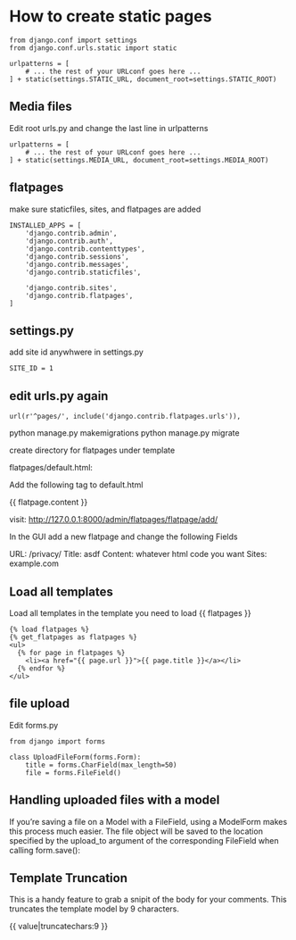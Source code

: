 # How to create static pages

```
from django.conf import settings
from django.conf.urls.static import static

urlpatterns = [
    # ... the rest of your URLconf goes here ...
] + static(settings.STATIC_URL, document_root=settings.STATIC_ROOT)
```

## Media files

Edit root urls.py and change the last line in urlpatterns

```
urlpatterns = [
    # ... the rest of your URLconf goes here ...
] + static(settings.MEDIA_URL, document_root=settings.MEDIA_ROOT)
```

## flatpages
make sure staticfiles, sites, and flatpages are added

```
INSTALLED_APPS = [
    'django.contrib.admin',
    'django.contrib.auth',
    'django.contrib.contenttypes',
    'django.contrib.sessions',
    'django.contrib.messages',
    'django.contrib.staticfiles',

    'django.contrib.sites',
    'django.contrib.flatpages',
]
```


## settings.py 

add site id anywhwere in settings.py 

```
SITE_ID = 1
```

## edit urls.py again

```
url(r'^pages/', include('django.contrib.flatpages.urls')),
```

python manage.py makemigrations
python manage.py migrate

create directory for flatpages under template

flatpages/default.html:

Add the following tag to default.html

 {{ flatpage.content }}

visit: http://127.0.0.1:8000/admin/flatpages/flatpage/add/

In the GUI add a new flatpage and change the following Fields

URL: /privacy/
Title: asdf
Content: whatever html code you want
Sites: example.com

## Load all templates

Load all templates in the template you need to load {{ flatpages }}

```
{% load flatpages %}
{% get_flatpages as flatpages %}
<ul>
  {% for page in flatpages %}
    <li><a href="{{ page.url }}">{{ page.title }}</a></li>
  {% endfor %}
</ul>
```

## file upload

Edit forms.py

```
from django import forms

class UploadFileForm(forms.Form):
    title = forms.CharField(max_length=50)
    file = forms.FileField()
```


## Handling uploaded files with a model

If you’re saving a file on a Model with a FileField, using a ModelForm makes this process much easier. The file object will be saved to the location specified by the upload_to argument of the corresponding FileField when calling form.save():


## Template Truncation

This is a handy feature to grab a snipit of the body for your comments. This 
truncates the template model by 9 characters. 


{{ value|truncatechars:9 }}



